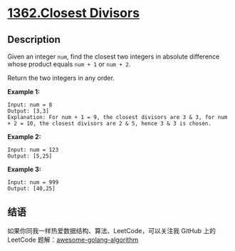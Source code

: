 # [1362.Closest Divisors][title]

## Description
Given an integer `num`, find the closest two integers in absolute difference whose product equals `num + 1` or `num + 2`.

Return the two integers in any order.

**Example 1:**

```
Input: num = 8
Output: [3,3]
Explanation: For num + 1 = 9, the closest divisors are 3 & 3, for num + 2 = 10, the closest divisors are 2 & 5, hence 3 & 3 is chosen.
```

**Example 2:**

```
Input: num = 123
Output: [5,25]
```

**Example 3:**

```
Input: num = 999
Output: [40,25]
```

## 结语

如果你同我一样热爱数据结构、算法、LeetCode，可以关注我 GitHub 上的 LeetCode 题解：[awesome-golang-algorithm][me]

[title]: https://leetcode.com/problems/closest-divisors/
[me]: https://github.com/kylesliu/awesome-golang-algorithm
